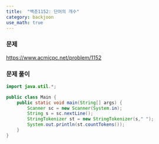 ```yaml
---
title:  "백준1152: 단어의 개수"
category: backjoon
use_math: true
---
```




### 문제

https://www.acmicpc.net/problem/1152



### 문제 풀이

```java
import java.util.*;

public class Main {
    public static void main(String[] args) {
        Scanner sc = new Scanner(System.in);
        String s = sc.nextLine();
        StringTokenizer st = new StringTokenizer(s," ");
        System.out.println(st.countTokens());
    }
}
```

